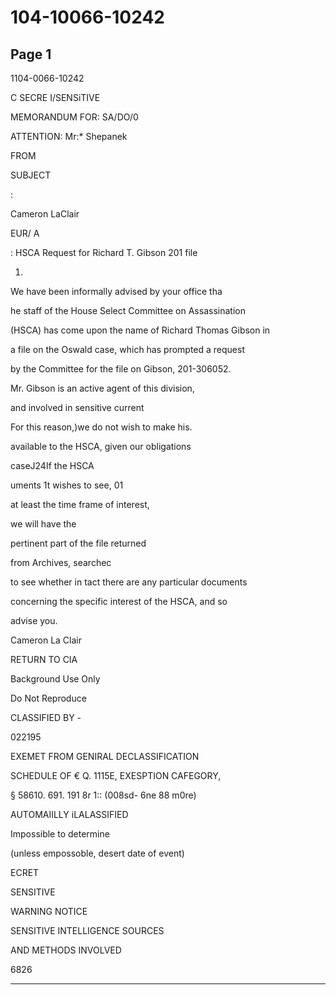 # 104-10066-10242

## Page 1

1104-0066-10242

C SECRE I/SENSiTIVE

MEMORANDUM FOR: SA/DO/0

ATTENTION: Mr:* Shepanek

FROM

SUBJECT

:

Cameron LaClair

EUR/ A

: HSCA Request for Richard T. Gibson 201 file

1.

We have been informally advised by your office tha

he staff of the House Select Committee on Assassination

(HSCA) has come upon the name of Richard Thomas Gibson in

a file on the Oswald case, which has prompted a request

by the Committee for the file on Gibson, 201-306052.

Mr. Gibson is an active agent of this division,

and involved in sensitive current

For this reason,)we do not wish to make his.

available to the HSCA, given our obligations

caseJ24If the HSCA

uments 1t wishes to see, 01

at least the time frame of interest,

we will have the

pertinent part of the file returned

from Archives, searchec

to see whether in tact there are any particular documents

concerning the specific interest of the HSCA, and so

advise you.

Cameron La Clair

RETURN TO CIA

Background Use Only

Do Not Reproduce

CLASSIFIED BY -

022195

EXEMET FROM GENIRAL DECLASSIFICATION

SCHEDULE OF € Q. 1115E, EXESPTION CAFEGORY,

§ 58610. 691. 191 8r 1:: (008sd- 6ne 88 m0re)

AUTOMAIILLY iLALASSIFIED

Impossible to determine

(unless empossoble, desert date of event)

ECRET

SENSITIVE

WARNING NOTICE

SENSITIVE INTELLIGENCE SOURCES

AND METHODS INVOLVED

6826

---

